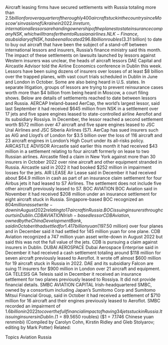 Aircraft leasing firms have secured settlements with Russia totaling more than $2.5 billion for over a quarter of the roughly 400 aircraft stuck in the country since Moscow’s invasion of Ukraine in 2022.
In return, international lessors are handing ownership of the planes to state insurance company NSK, which will transfer them to Russian airlines.
NLK-Finance, a subsidiary of NSK, has been allocated 296.8 billion roubles ($3.31 billion) to date to buy out aircraft that have been the subject of a stand-off between international lessors and insurers, Russia’s finance ministry said this month.
The impact of these settlements on lawsuits launched by lessors against Western insurers was unclear, the heads of aircraft lessors DAE Capital and Aircastle Advisor told the Airline Economics conference in Dublin this week.
Lessors have been suing dozens of insurers over losses of at least $8 billion over the trapped planes, with vast court trials scheduled in Dublin in June and London in October. Some are also being heard in U.S. states.
In separate litigation, groups of lessors are trying to prevent reinsurance cases worth more than $4 billion from being heard in Moscow, a court filing shows.
Below are details of settlements reached to date between lessors and Russia.
AERCAP
Ireland-based AerCap, the world’s largest lessor, said last September it had received $645 million from NSK in a settlement over 17 jets and five spare engines leased to state-controlled airline Aeroflot and its subsidiary Rossiya.
In December, the lessor reached a second settlement worth $572 million over 47 aircraft and five spare engines leased to JSC Ural Airlines and JSC Siberia Airlines (S7).
AerCap has sued insurers such as AIG and Lloyd’s of London for $3.5 billion over the loss of 116 aircraft and 23 aircraft engines in London’s High Court under its all-risks policy.
AIRCASTLE ADVISOR
Aircastle said earlier this month it had received $43 million in a settlement relating to four aircraft formerly on lease to two Russian airlines.
Aircastle filed a claim in New York against more than 30 insurers in October 2022 over nine aircraft and other equipment stranded in Russia.
Aircastle said in 2022 it had booked $252 million in impairment losses for the jets.
AIR LEASE
Air Lease said in December it had received about $64.9 million in cash as part of an insurance claim settlement for four Airbus jets it had leased to S7 Airlines. The settlement does not include five other aircraft previously leased to S7.
BOC AVIATION
BOC Aviation said in November it had received $208 million under an insurance settlement for eight aircraft stuck in Russia. Singapore-based BOC recognized an $804 million asset write-down in August 2022 relating to 17 aircraft in Russia. BOC is suing insurers through courts in Dublin.
CDB AVIATION
Irish-based lessor CDB Aviation, owned by the China Development Bank, said in October it had settled for 1.417 billion yuan ($197.50 million) over four planes and in December said it had settled for 145 million yuan for one plane.
CDB Aviation recognized a 747 million yuan asset write-down in August 2022 but said this was not the full value of the jets. CDB is pursuing a claim against insurers in Dublin.
DUBAI AEROSPACE
Dubai Aerospace Enterprise said in December it had received a cash settlement totaling around $118 million for seven aircraft previously leased to Aeroflot.
It wrote off almost $600 million for 19 aircraft stuck in Russia in 2022. DAE and its subsidiary Falcon are suing 11 insurers for $900 million in London over 21 aircraft and equipment.
GA TELESIS
GA Telesis said in December it received an insurance settlement for two planes previously leased to Rossiya. It did not provide financial details.
SMBC AVIATION CAPITAL
Irish-headquartered SMBC, owned by a consortium including Japan’s Sumitomo Corp and Sumitomo Mitsui Financial Group, said in October it had received a settlement of $710 million for 16 aircraft and their engines previously leased to Aeroflot.
SMBC recorded an impairment of $1.6 billion in 2022 to cover the full financial impact of having 34 jets stuck in Russia. It is suing insurers in Dublin.
($1 = 89.5650 roubles)
($1 = 7.1746 Chinese yuan renminbi)
(Compiled by Carolyn Cohn, Kirstin Ridley and Gleb Stolyarov; editing by Mark Potter)
Related:

Topics
Aviation
Russia
